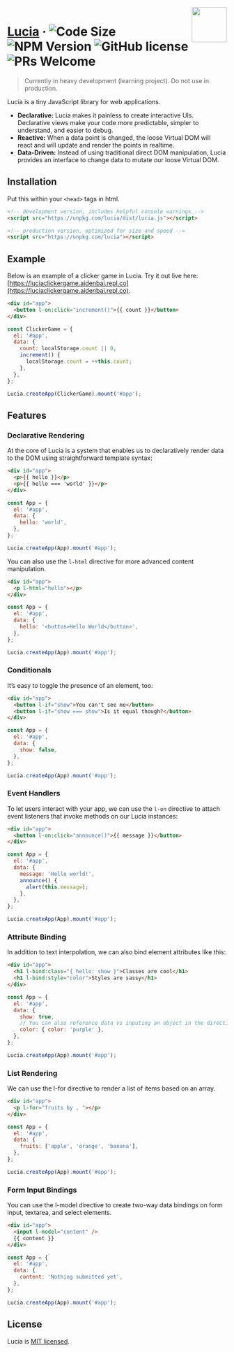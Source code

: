 <img src="https://github.com/luciadotjs/lucia/raw/master/.github/img/logo.svg" width="80px" align="right" />

# [Lucia](https://lucia.js.org) &middot; ![Code Size](https://badgen.net/badgesize/brotli/https/unpkg.com/lucia?color=7460E1&style=flat-square) ![NPM Version](https://img.shields.io/npm/v/lucia?color=%23C454FF&style=flat-square) ![GitHub license](https://img.shields.io/badge/license-MIT-blue.svg?color=%23E676AA&style=flat-square) ![PRs Welcome](https://img.shields.io/badge/PRs-welcome-brightgreen.svg?color=%23FA8A7C&style=flat-square)

> Currently in heavy development (learning project). Do not use in production.

Lucia is a tiny JavaScript library for web applications.

- **Declarative:** Lucia makes it painless to create interactive UIs. Declarative views make your code more predictable, simpler to understand, and easier to debug.
- **Reactive:** When a data point is changed, the loose Virtual DOM will react and will update and render the points in realtime.
- **Data-Driven:** Instead of using traditional direct DOM manipulation, Lucia provides an interface to change data to mutate our loose Virtual DOM.

## Installation

Put this within your `<head>` tags in html.

```html
<!-- development version, includes helpful console warnings -->
<script src="https://unpkg.com/lucia/dist/lucia.js"></script>
```

```html
<!-- production version, optimized for size and speed -->
<script src="https://unpkg.com/lucia"></script>
```

## Example

Below is an example of a clicker game in Lucia. Try it out live here: [https://luciaclickergame.aidenbai.repl.co](https://luciaclickergame.aidenbai.repl.co).

```html
<div id="app">
  <button l-on:click="increment()">{{ count }}</button>
</div>
```

```js
const ClickerGame = {
  el: '#app',
  data: {
    count: localStorage.count || 0,
    increment() {
      localStorage.count = ++this.count;
    },
  },
};

Lucia.createApp(ClickerGame).mount('#app');
```

## Features

### Declarative Rendering

At the core of Lucia is a system that enables us to declaratively render data to the DOM using straightforward template syntax:

```html
<div id="app">
  <p>{{ hello }}</p>
  <p>{{ hello === 'world' }}</p>
</div>
```

```js
const App = {
  el: '#app',
  data: {
    hello: 'world',
  },
};

Lucia.createApp(App).mount('#app');
```

You can also use the `l-html` directive for more advanced content manipulation.

```html
<div id="app">
  <p l-html="hello"></p>
</div>
```

```js
const App = {
  el: '#app',
  data: {
    hello: '<button>Hello World</button>',
  },
};

Lucia.createApp(App).mount('#app');
```

### Conditionals

It’s easy to toggle the presence of an element, too:

```html
<div id="app">
  <button l-if="show">You can't see me</button>
  <button l-if="show === show">Is it equal though?</button>
</div>
```

```js
const App = {
  el: '#app',
  data: {
    show: false,
  },
};

Lucia.createApp(App).mount('#app');
```

### Event Handlers

To let users interact with your app, we can use the `l-on` directive to attach event listeners that invoke methods on our Lucia instances:

```html
<div id="app">
  <button l-on:click="announce()">{{ message }}</button>
</div>
```

```js
const App = {
  el: '#app',
  data: {
    message: 'Hello world!',
    announce() {
      alert(this.message);
    },
  },
};

Lucia.createApp(App).mount('#app');
```

### Attribute Binding

In addition to text interpolation, we can also bind element attributes like this:

```html
<div id="app">
  <h1 l-bind:class="{ hello: show }">Classes are cool</h1>
  <h1 l-bind:style="color">Styles are sassy</h1>
</div>
```

```js
const App = {
  el: '#app',
  data: {
    show: true,
    // You can also reference data vs inputing an object in the directive itself
    color: { color: 'purple' },
  },
};

Lucia.createApp(App).mount('#app');
```

### List Rendering

We can use the l-for directive to render a list of items based on an array.

```html
<div id="app">
  <p l-for="fruits by , "></p>
</div>
```

```js
const App = {
  el: '#app',
  data: {
    fruits: ['apple', 'orange', 'banana'],
  },
};

Lucia.createApp(App).mount('#app');
```

### Form Input Bindings

You can use the l-model directive to create two-way data bindings on form input, textarea, and select elements.

```html
<div id="app">
  <input l-model="content" />
  {{ content }}
</div>
```

```js
const App = {
  el: '#app',
  data: {
    content: 'Nothing submitted yet',
  },
};

Lucia.createApp(App).mount('#app');
```

## License

Lucia is [MIT licensed](LICENSE.md).
